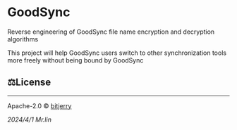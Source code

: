 # GoodSync

Reverse engineering of GoodSync file name encryption and decryption algorithms

This project will help GoodSync users switch to other synchronization tools more freely without being bound by GoodSync

## ⚖️License

---
Apache-2.0 © [bitjerry](/LICENSE)

*2024/4/1*
*Mr.lin*